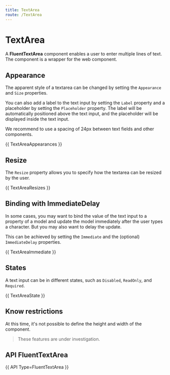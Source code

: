 ```yaml
---
title: TextArea
route: /TextArea
---
```


# TextArea

A **FluentTextArea** component enables a user to enter multiple lines of text.
The component is a wrapper for the <fluentui-textarea /> web component.

## Appearance

The apparent style of a textarea can be changed by setting the `Appearance` and `Size` properties.

You can also add a label to the text input by setting the `Label` property and a placeholder by setting the `Placeholder` property.
The label will be automatically positioned above the text input, and the placeholder will be displayed inside the text input.

We recommend to use a spacing of 24px between text fields and other components.

{{ TextAreaAppearances }}

## Resize

The `Resize` property allows you to specify how the textarea can be resized by the user.

{{ TextAreaResizes }}

## Binding with ImmediateDelay

In some cases, you may want to bind the value of the text input to a property of a model
and update the model immediately after the user types a character. But you may also want to delay the update.

This can be achieved by setting the `Immediate` and the (optional) `ImmediateDelay` properties.

{{ TextAreaImmediate }}

## States

A text input can be in different states, such as `Disabled`, `ReadOnly`, and `Required`.

{{ TextAreaState }}

## Know restrictions

At this time, it's not possible to define the height and width of the component.

> These features are under investigation.

## API FluentTextArea

{{ API Type=FluentTextArea }}
